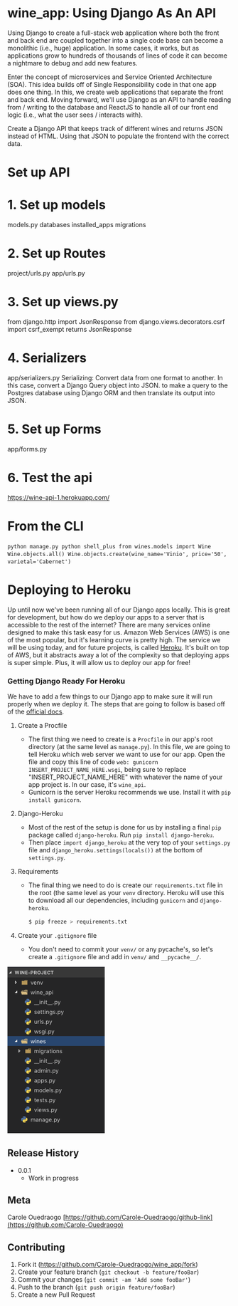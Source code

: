 # wine_app: Using Django As An API

Using Django to create a full-stack web application where both the front and back end are coupled together into a single code base can become a monolithic (i.e., huge) application. In some cases, it works, but as applications grow to hundreds of thousands of lines of code it can become a nightmare to debug and add new features.

Enter the concept of microservices and Service Oriented Architecture (SOA). This idea builds off of Single Responsibility code in that one app does one thing. In this, we create web applications that separate the front and back end. Moving forward, we'll use Django as an API to handle reading from / writing to the database and ReactJS to handle all of our front end logic (i.e., what the user sees / interacts with).

Create a Django API that keeps track of different wines and returns JSON instead of HTML.
Using that JSON to populate the frontend with the correct data.

# Set up API

# 1. Set up models

models.py
databases
installed_apps
migrations

# 2. Set up Routes

project/urls.py
app/urls.py

# 3. Set up views.py

from django.http import JsonResponse
from django.views.decorators.csrf import csrf_exempt
returns JsonResponse

# 4. Serializers

app/serializers.py
Serializing: Convert data from one format to another. In this case, convert a Django Query object into JSON. to make a query to the Postgres database using Django ORM and then translate its output into JSON.

# 5. Set up Forms

app/forms.py

# 6. Test the api
https://wine-api-1.herokuapp.com/ 

# From the CLI

`
python manage.py python shell_plus
from wines.models import Wine
Wine.objects.all()
Wine.objects.create(wine_name='Vinio', price='50', varietal='Cabernet')
`

# Deploying to Heroku
Up until now we've been running all of our Django apps locally. This is great for development, but how do we deploy our apps to a server that is accessible to the rest of the internet? There are many services online designed to make this task easy for us. Amazon Web Services (AWS) is one of the most popular, but it's learning curve is pretty high. The service we will be using today, and for future projects, is called [Heroku](https://www.heroku.com/). It's built on top of AWS, but it abstracts away a lot of the complexity so that deploying apps is super simple. Plus, it will allow us to deploy our app for free!

### Getting Django Ready For Heroku
We have to add a few things to our Django app to make sure it will run properly when we deploy it. The steps that are going to follow is based off of the [official docs](https://devcenter.heroku.com/articles/django-app-configuration).

1. Create a Procfile
    - The first thing we need to create is a `Procfile` in our app's root directory (at the same level as `manage.py`). In this file, we are going to tell Heroku which web server we want to use for our app. Open the file and copy this line of code `web: gunicorn INSERT_PROJECT_NAME_HERE.wsgi`, being sure to replace "INSERT_PROJECT_NAME_HERE" with whatever the name of your app project is. In our case, it's `wine_api`.
    - Gunicorn is the server Heroku recommends we use. Install it with `pip install gunicorn`.


2. Django-Heroku
    - Most of the rest of the setup is done for us by installing a final `pip` package called `django-heroku`. Run `pip install django-heroku`.
    - Then place `import django_heroku` at the very top of your `settings.py` file and `django_heroku.settings(locals())` at the bottom of `settings.py`.

3. Requirements
    - The final thing we need to do is create our `requirements.txt` file in the root (the same level as your `venv` directory. Heroku will use this to download all our dependencies, including `gunicorn` and `django-heroku`.
      ```bash
      $ pip freeze > requirements.txt
      ```

4. Create your `.gitignore` file
    - You don't need to commit your `venv/` or any pycache's, so let's create a `.gitignore` file and add in `venv/` and `__pycache__/`.


![](header.png)

## Release History

- 0.0.1
  - Work in progress

## Meta

Carole Ouedraogo
[https://github.com/Carole-Ouedraogo/github-link](https://github.com/Carole-Ouedraogo)

## Contributing

1. Fork it (<https://github.com/Carole-Ouedraogo/wine_app/fork>)
2. Create your feature branch (`git checkout -b feature/fooBar`)
3. Commit your changes (`git commit -am 'Add some fooBar'`)
4. Push to the branch (`git push origin feature/fooBar`)
5. Create a new Pull Request
